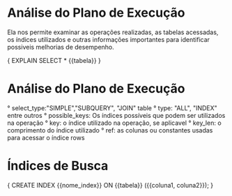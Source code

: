 # Análise do Plano de Execução

Ela nos permite examinar as operações realizadas, as tabelas acessadas, os índices utilizados
e outras informações importantes para identificar possiveis melhorias de desempenho.

{
  EXPLAIN SELECT * {{tabela}}
}

# Análise do Plano de Execução 
° select_type:"SIMPLE","SUBQUERY", "JOIN" table
° type: "ALL", "INDEX" entre outros
° possible_keys: Os índices possíveis que podem ser utilizados na operação
° key: o índice utilizado na operação, se aplicavel
° key_len: o comprimento do índice utilizado
° ref: as colunas ou constantes usadas para acessar o índice rows

# Índices de Busca
{
  CREATE INDEX {{nome_index}}
  ON {{tabela}} ({{coluna1, coluna2}}); 
}